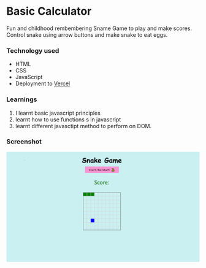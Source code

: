 # Basic Calculator
Fun and childhood rembembering Sname Game to play and make scores. Control snake using arrow buttons and make snake to eat eggs.

### Technology used

- HTML
- CSS
- JavaScript
- Deployment to [Vercel](https://vercel.com/)

### Learnings

1. I learnt basic javascript principles 
2. learnt how to use functions s in javascript
3. learnt different javasctipt method to perform on DOM.

### Screenshot
![ScreenShot of Snake Game](/screenshots/snake-game-ss-project.PNG)
